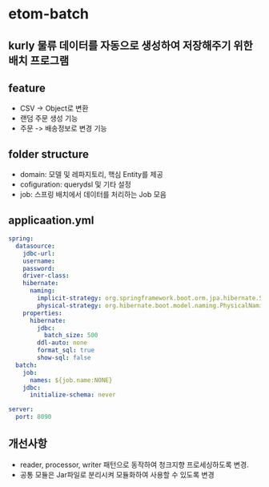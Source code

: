 # etom-batch
kurly 물류 데이터를 자동으로 생성하여 저장해주기 위한 배치 프로그램
---
## feature
- CSV -> Object로 변환
- 랜덤 주문 생성 기능
- 주문 -> 배송정보로 변경 기능

## folder structure
- domain: 모델 및 레파지토리, 핵심 Entity를 제공
- cofiguration: querydsl 및 기타 설정
- job: 스프링 배치에서 데이터를 처리하는 Job 모음

## applicaation.yml
```yml
spring:
  datasource:
    jdbc-url: 
    username:
    password: 
    driver-class: 
    hibernate:
      naming:
        implicit-strategy: org.springframework.boot.orm.jpa.hibernate.SpringImplicitNamingStrategy
        physical-strategy: org.hibernate.boot.model.naming.PhysicalNamingStrategyStandardImpl
    properties:
      hibernate:
        jdbc:
          batch_size: 500
        ddl-auto: none
        format_sql: true
        show-sql: false
  batch:
    job:
      names: ${job.name:NONE}
    jdbc:
      initialize-schema: never

server:
  port: 8090
```

## 개선사항
- reader, processor, writer 패턴으로 동작하여 청크지향 프로세싱하도록 변경.
- 공통 모듈은 Jar파일로 분리시켜 모듈화하여 사용할 수 있도록 변경
